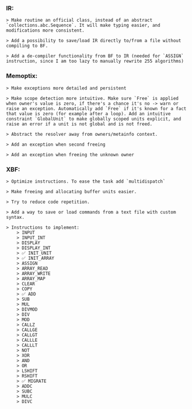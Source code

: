 ### IR:
    > Make routine an official class, instead of an abstract `collections.abc.Sequence`. It will make typing easier, and modifications more consistent.

    > Add a possibility to save/load IR directly to/from a file without compiling to BF.

    > Add a de-compiler functionality from BF to IR (needed for `ASSIGN` instruction, since I am too lazy to manually rewrite 255 algorithms)

### Memoptix:
    > Make exceptions more detailed and persistent

    > Make scope detection more intuitive. Make sure `Free` is applied when owner's value is zero, if there's a chance it's no -> warn or raise an exception. Automatically add `Free` if it's known for a fact that value is zero (for example after a loop). Add an intuitive constraint `GlobalUnit` to make globally scoped units explicit, and raise an error if a unit is not global and is not freed. 

    > Abstract the resolver away from owners/metainfo context. 

    > Add an exception when second freeing

    > Add an exception when freeing the unknown owner

### XBF:
    > Optimize instructions. To ease the task add `multidispatch`

    > Make freeing and allocating buffer units easier.

    > Try to reduce code repetition.

    > Add a way to save or load commands from a text file with custom syntax.

    > Instructions to implement:
        > INPUT
        > INPUT_INT 
        > DISPLAY 
        > DISPLAY_INT
        > ✅ INIT_UNIT
        > ✅ INIT_ARRAY
        > ASSIGN
        > ARRAY_READ
        > ARRAY_WRITE
        > ARRAY_MAP
        > CLEAR
        > COPY
        > ✅ ADD
        > SUB
        > MUL
        > DIVMOD
        > DIV
        > MOD
        > CALLZ
        > CALLGE
        > CALLGT
        > CALLLE
        > CALLLT
        > NOT
        > XOR
        > AND
        > OR
        > LSHIFT
        > RSHIFT
        > ✅ MIGRATE
        > ADDC
        > SUBC
        > MULC
        > DIVC
